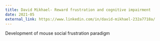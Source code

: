 ```yaml
---
title: David Mikhael- Reward frustration and cognitive impairment
date: 2021-05
external_link: https://www.linkedin.com/in/david-mikhael-232a7718a/
---
```


Development of mouse social frustration paradigm
<!--more-->
